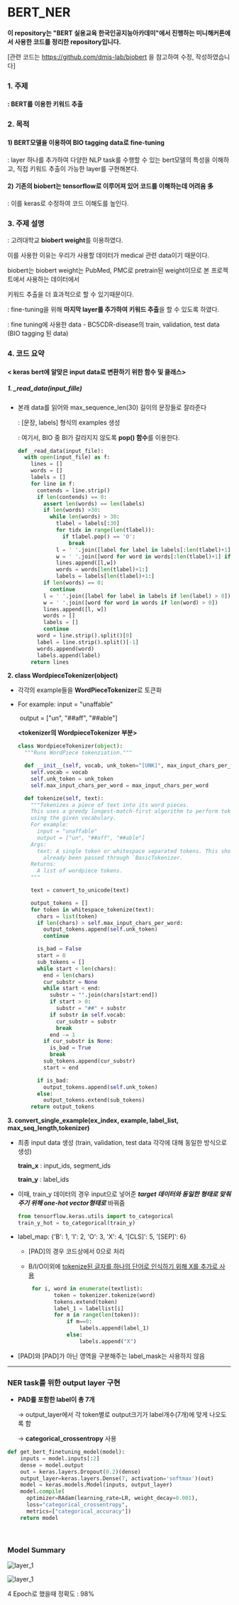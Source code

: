 # BERT_NER

**이 repository는 "BERT 실용교육 한국인공지능아카데미"에서 진행하는 미니해커톤에서 사용한 코드를 정리한 repository입니다.**

[관련 코드는 https://github.com/dmis-lab/biobert 을 참고하여 수정, 작성하였습니다]

### 1. 주제

#### : BERT를 이용한 키워드 추출



### 2. 목적

#### 1) BERT모델을 이용하여 BIO tagging data로 fine-tuning 

: layer 하나를 추가하여 다양한 NLP task를 수행할 수 있는 bert모델의 특성을 이해하고, 직접 키워드 추출이 가능한 layer를 구현해본다.

#### 2) 기존의 biobert는 tensorflow로 이루어져 있어 코드를 이해하는데 어려움 多 

 : 이를 keras로 수정하여 코드 이해도를 높인다.



### 3. 주제 설명

: 고려대학교 **biobert weight**를 이용하였다. 

  이를 사용한 이유는 우리가 사용할 데이터가 medical 관련 data이기 때문이다.

   biobert는 biobert weight는 PubMed, PMC로 pretrain된 weight이므로 본 프로젝트에서 사용하는 데이터에서

   키워드 추출을 더 효과적으로 할 수 있기때문이다.

: fine-tuning을 위해 **마지막 layer를 추가하여 키워드 추출**을 할 수 있도록 하였다.

: fine tuning에 사용한 data - BC5CDR-disease의 train, validation, test data (BIO tagging 된 data)



### 4. 코드 요약 

#### < keras bert에 알맞은 input data로 변환하기 위한 함수 및 클래스>

##### **1. _read_data(input_fille)**

- 본래 data를 읽어와 max_sequence_len(30) 길이의 문장들로 잘라준다

  : [문장, labels] 형식의 examples 생성

  : 여기서, BIO 중 BI가 갈라지지 않도록 **pop() 함수**를 이용한다.

  ```python
  def _read_data(input_file):
    with open(input_file) as f:
      lines = []
      words = []
      labels = []
      for line in f:
        contends = line.strip()
        if len(contends) == 0:
          assert len(words) == len(labels)
          if len(words) >30:
            while len(words) > 30:
              tlabel = labels[:30]
              for tidx in range(len(tlabel)):
                if tlabel.pop() == 'O':
                  break
              l = ' '.join([label for label in labels[:len(tlabel)+1] if len(label) > 0])
              w = ' '.join([word for word in words[:len(tlabel)+1] if len(word) > 0])
              lines.append([l,w])
              words = words[len(tlabel)+1:]
              labels = labels[len(tlabel)+1:]
          if len(words) == 0:
            continue
          l = ' '.join([label for label in labels if len(label) > 0])
          w = ' '.join([word for word in words if len(word) > 0])
          lines.append([l, w])
          words = []
          labels = []
          continue
        word = line.strip().split()[0]
        label = line.strip().split()[-1]
        words.append(word)
        labels.append(label)
      return lines        
  
  ```



**2. class WordpieceTokenizer(object)**

- 각각의 example들을 **WordPieceTokenizer**로 토큰화

- For example:
      input = "unaffable"

  ​    output = ["un", "##aff", "##able"]

   **<tokenizer의 WordpieceTokenizer 부분>**

  ```python
  class WordpieceTokenizer(object):
    """Runs WordPiece tokenziation."""
  
    def __init__(self, vocab, unk_token="[UNK]", max_input_chars_per_word=200):
      self.vocab = vocab
      self.unk_token = unk_token
      self.max_input_chars_per_word = max_input_chars_per_word
  
    def tokenize(self, text):
      """Tokenizes a piece of text into its word pieces.
      This uses a greedy longest-match-first algorithm to perform tokenization
      using the given vocabulary.
      For example:
        input = "unaffable"
        output = ["un", "##aff", "##able"]
      Args:
        text: A single token or whitespace separated tokens. This should have
          already been passed through `BasicTokenizer.
      Returns:
        A list of wordpiece tokens.
      """
  
      text = convert_to_unicode(text)
  
      output_tokens = []
      for token in whitespace_tokenize(text):
        chars = list(token)
        if len(chars) > self.max_input_chars_per_word:
          output_tokens.append(self.unk_token)
          continue
  
        is_bad = False
        start = 0
        sub_tokens = []
        while start < len(chars):
          end = len(chars)
          cur_substr = None
          while start < end:
            substr = "".join(chars[start:end])
            if start > 0:
              substr = "##" + substr
            if substr in self.vocab:
              cur_substr = substr
              break
            end -= 1
          if cur_substr is None:
            is_bad = True
            break
          sub_tokens.append(cur_substr)
          start = end
  
        if is_bad:
          output_tokens.append(self.unk_token)
        else:
          output_tokens.extend(sub_tokens)
      return output_tokens
  
  
  ```

  

**3. convert_single_example(ex_index, example, label_list, max_seq_length,tokenizer)**

- 최종 input data 생성 (train, validation, test data 각각에 대해 동일한 방식으로 생성)

  **train_x** : input_ids, segment_ids 

  **train_y** :  label_ids

  

- 이때, train_y 데이터의 경우 input으로 넣어준 ***target 데이터와 동일한 형태로 맞춰주기 위해 one-hot vector형태로*** 바꿔줌

  ```python
  from tensorflow.keras.utils import to_categorical
  train_y_hot = to_categorical(train_y)
  ```

- label_map:  {'B': 1, 'I': 2, 'O': 3, 'X': 4, '[CLS]': 5, '[SEP]': 6}

  - [PAD]의 경우 코드상에서 0으로 처리

  - B/I/O이외에 <u>tokenize된 글자를 하나의 단어로 인식하기 위해 X를 추가로 사용</u>

    ```python
     for i, word in enumerate(textlist):
            token = tokenizer.tokenize(word) 
            tokens.extend(token)
            label_1 = labellist[i]
            for m in range(len(token)):
                if m==0:
                    labels.append(label_1)
                else:
                    labels.append("X")
    ```

- [PAD]와 [PAD]가 아닌 영역을 구분해주는 label_mask는 사용하지 않음

-----------------

###  NER task를 위한 output layer 구현

- **PAD를 포함한 label이 총 7개**

  -> output_layer에서 각 token별로 output크기가 label개수(7개)에 맞게 나오도록 함

  -> **categorical_crossentropy** 사용

```python
def get_bert_finetuning_model(model):
    inputs = model.inputs[:2] 
    dense = model.output
    out = keras.layers.Dropout(0.2)(dense)
    output_layer=keras.layers.Dense(7, activation='softmax')(out)
    model = keras.models.Model(inputs, output_layer)
    model.compile(       
      optimizer=RAdam(learning_rate=LR, weight_decay=0.001),
      loss="categorical_crossentropy",
      metrics=["categorical_accuracy"])
    return model 
```

​         

### Model Summary

![layer_1](./img/layer_1.PNG)

  ![layer_1](./img/layer_2.PNG)

 4 Epoch로 했을때 정확도 : 98% 

